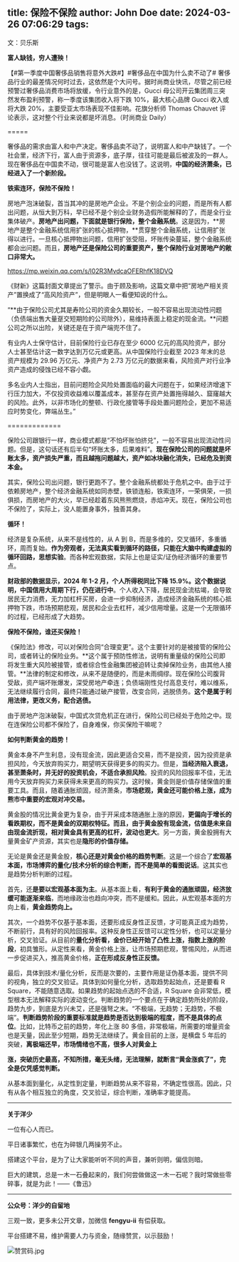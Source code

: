 title: 保险不保险
author: John Doe
date: 2024-03-26 07:06:29
tags:
---
文：贝乐斯<!--more-->

**富人缺钱，穷人遭殃！**

【#第一季度中国奢侈品销售将意外大跌#】#奢侈品在中国为什么卖不动了# 奢侈品行业的最差情况何时过去，这依然是个大问号。据时尚商业快讯，尽管之前已经预警过奢侈品消费市场将放缓，令行业意外的是，Gucci 母公司开云集团周三突然发布盈利预警，称一季度该集团收入将下跌 10%，最大核心品牌 Gucci 收入或将大跌 20%，主要受亚太市场表现不佳影响。花旗分析师 Thomas Chauvet 评论表示，这对整个行业来说都是坏消息。（时尚商业 Daily）

=====

奢侈品的需求由富人和中产决定。奢侈品卖不动了，说明富人和中产缺钱了。一个社会里，经济下行，富人由于资源多，底子厚，往往可能是最后被波及的一群人。现在奢侈品在中国卖不动，很可能是富人也没钱了。这说明，**中国的经济萧条，已经进入了一个新阶段。**

**铁索连环，保险不保险！**

房地产泡沫破裂，首当其冲的是房地产企业。不是个别企业的问题，而是所有人都出问题，从恒大到万科，早已经不是个别企业财务造假所能解释的了，而是全行业集体破产。**房地产出问题，下面就是银行保险，整个金融系统**。这是因为，**房地产是整个金融系统信用扩张的核心抵押物，**贯穿整个金融系统，让信用扩张得以进行。一旦核心抵押物出问题，信用扩张受阻，坏账传染蔓延，整个金融系统都会出问题。而且，**房地产还是保险公司的重要资产，整个保险行业对房地产的敞口非常大。**

https://mp.weixin.qq.com/s/l02R3MvdcaOFERhfK18DVQ

《财新》这篇封面文章提出了警示。由于顾及影响，这篇文章中把“房地产相关资产”置换成了“高风险资产”，但是明眼人一看便知说的什么。

“**由于保险公司尤其是寿险公司的资金久期较长，一般不容易出现流动性问题（负债端出售大量趸交短期险的公司除外），易维持表面上稳定的现金流。**问题公司之所以出险，关键还是在于资产端兜不住了。

有业内人士保守估计，目前保险行业已存在至少 6000 亿元的高风险资产，部分人士甚至估计这一数字达到万亿元或更高。从中国保险行业截至 2023 年末的总资产规模为 29.96 万亿元、净资产为 2.73 万亿元的数据来看，风险资产对行业净资产造成的侵蚀已经不容小觑。

多名业内人士指出，目前问题险企风险处置面临的最大问题在于，如果经济增速下行压力加大，不仅投资收益难以覆盖成本，甚至存在资产处置拖得越久、窟窿越大的风险。此外，以非市场化的整顿、行政化接管等手段处置问题险企，更加不易适应时势变化，弊端丛生。”

=============

保险公司跟银行一样，商业模式都是“不怕坏账怕挤兑”，一般不容易出现流动性问题。但是，这句话还有后半句“坏账太多，后果难料”。**现在保险公司的问题就是坏账太多，资产损失严重，而且越拖问题越大，资产如冰块融化消失，已经危及到资本金。**

其实，保险公司出问题，银行更跑不了。整个金融系统都处于危机之中。由于过于依赖房地产，整个经济金融系统如同赤壁，铁锁连船，铁索连环，一荣俱荣，一损俱损，而房地产的大火，早已经趁着东风熊熊燃烧，赤焰冲天。现在，保险公司也不保险了，实际上，没人能置身事外，独善其身。

**循环！**

经济是复杂系统，从来不是线性的，从 A 到 B，而是多维的，交叉循环，多重循环，周而复始。**作为旁观者，无法真实看到循环的路径，只能在大脑中构建虚拟的循环回路，思想实验**。而各种宏观数据，实际上也是证实/证伪经济循环的重要节点。

**财政部的数据显示，2024 年 1-2 月，个人所得税同比下降 15.9%。这个数据说明，中国信用大周期下行，仍在进行中**。个人收入下降，居民现金流枯竭，会导致居民无力消费，无力加杠杆买房，会进一步抑制经济，造成经济金融系统的核心抵押物下跌，市场预期悲观，居民和企业去杠杆，减少信用增量。这是一个无限循环的过程，已经形成了大趋势。

**保险不保险，谁还买保险！**

《保险法》修改，可以对保险合同“合理变更”。这个主要针对的是被接管的保险公司，或者转让的保险业务。**这个属于预防性修法，说明有重量级的保险公司即将发生重大风险被接管，或者综合性金融集团被迫转让卖掉保险业务，由其他人接管。**法律的制定和修改，从来不是随便的，而是未雨绸缪。现在保险公司腹背受敌，资产端坏账爆发，深受房地产牵连；负债端刚性兑付高息支付，难以维系，无法继续履行合同，最终只能通过破产接管，改变合同，逃脱债务。**这个是属于利用法律，更改义务，配合逃债。**

由于房地产泡沫破裂，中国式次贷危机正在进行，保险公司已经处于危险之中。现在连保险公司都不保险了，自身难保，你买保险干嘛呢？

**如何判断黄金的趋势！**

黄金本身不产生利息，没有现金流，因此更适合交易，而不是投资，因为投资是承担风险，今天放弃购买力，期望明天获得更多的购买力。但是，**当经济陷入衰退，甚至萧条时，并无好的投资机会，不适合承担风险**。投资的风险回报率不佳，无法用今天放弃购买力来获得未来更高的购买力。这时候，黄金则是价值存储保值的重要工具。而且，随着通胀顽固，经济萧条，**市场悲观，黄金还可能价格上涨，成为熊市中重要的宏观对冲交易。**

黄金股的情况比黄金更为复杂，由于开采成本随通胀上涨的原因，**更偏向于增长的看跌期权，**而不是黄金的双期权特征。而且，由于黄金股有现金流，估值是未来自由现金流折现，相对黄金**具有更高的杠杆，波动也更大**。另一方面，黄金股拥有大量黄金矿产资源，其实也是**隐形的价值存储。**

无论是黄金还是黄金股，**核心还是对黄金价格的趋势判断**。这是一个综合了**宏观基本面，市场博弈的量化/技术分析的综合判断，而不是简单的看图说话**。这其实也是趋势分析判断的过程。

首先，还**是要以宏观基本面为主**。从基本面上看，**有利于黄金的通胀顽固，经济放缓可能逐渐来临**，而地缘政治也趋向冲突，而不是缓和。因此，从宏观基本面的方向上看，**黄金趋势向上。**

其次，一个趋势不仅基于基本面，还要形成反身性正反馈，才可能真正成为趋势，不断前行，具有好的风险回报率。这种反身性正反馈可以定性分析，也可以定量分析，交叉验证。从目前的**量化分析看，金价已经开始了凸性上涨，指数上涨的阶段**，初具雏形。从定性来看，黄金价格上涨，让市场预期悲观，警惕风险，从而进一步促进买入，推高黄金价格，**正在形成反身性正反馈。**

最后，具体到技术/量化分析，反而是次要的，主要作用是证伪基本面，提供不同的视角，独立的交叉验证。具体到如何量化分析，选取趋势起始点，还是要看 R Square，不能随意选取。如果趋势的起始点选的不合适，R Square 会非常低，模型根本无法解释实际的波动变化。判断趋势的一个要点在于确定趋势所处的阶段，趋势九步，到底是方兴未艾，还是强弩之末。“不极端，无趋势；无趋势，不极端”。**判断趋势阶段的重要标准就是趋势是否达到极端的程度，而不是具体的点位**。比如，比特币之前的趋势，年化上涨 80 多倍，非常极端，所需要的增量资金也是天量，因此至少短期，趋势无法继续了。黄金目前的上涨，是横盘 5 年后的突破，**离极端还早，市场情绪也不高，很多人对黄金上**

**涨，突破历史最高，不知所措，毫无头绪，无法理解，就断言“黄金涨疯了”，完全是仅凭感觉判断。**

从基本面到量化，从定性到定量，判断趋势从来不容易，不确定性很高。因此，只有从各个相互独立的角度，交叉验证，综合判断，准确率才能提高。
- - -
**关于洋少**

一位有心人而已。

平日诸事繁忙，也在为碎银几两操劳不止。

搭建这个平台，是为了让大家能听听不同的声音，兼听则明，偏信则暗。

巨大的建筑，总是一木一石叠起来的，我们何尝做做这一木一石呢？我时常做些零碎事，就是为此！——《鲁迅》

---

**公众号：洋少的自留地** 

三观一致，更多未公开文章，加微信 **fengyu-ii** 有偿获取。

平台搭建不易，维护需要人力与资金，随缘赞赏，以示鼓励！

![赞赏码.jpg](/images/shang.jpg)